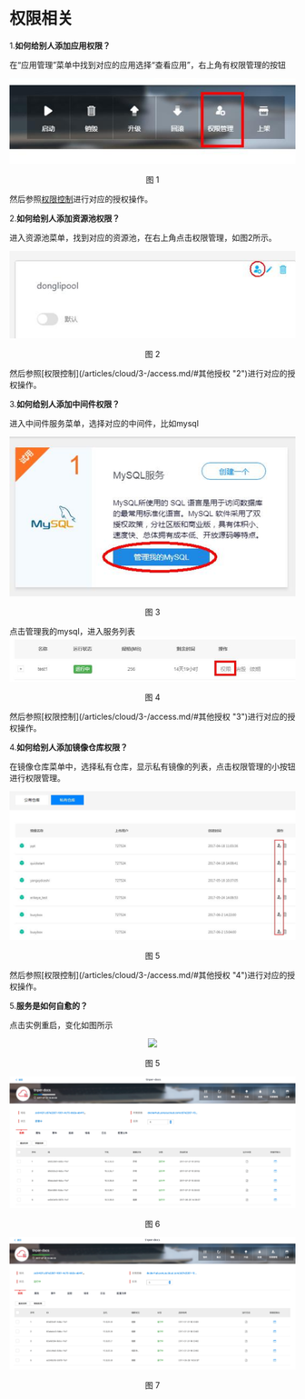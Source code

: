 权限相关
=

<div id="应用权限"></div>

1.**如何给别人添加应用权限？**

在“应用管理”菜单中找到对应的应用选择“查看应用”，右上角有权限管理的按钮
<div align=center>
<img src="/articles/cloud/4-/images/1.jpg"/>
</div>
<p align="center">图 1</p>

然后参照[权限控制](/articles/cloud/3-/access.md/#其他授权 "1")进行对应的授权操作。

<div id="资源池权限"></div> 

2.**如何给别人添加资源池权限？**

进入资源池菜单，找到对应的资源池，在右上角点击权限管理，如图2所示。
<div align=center>
<img src="/articles/cloud/4-/images/2.jpg"/>
</div>
<p align="center">图 2</p>
然后参照[权限控制](/articles/cloud/3-/access.md/#其他授权 "2")进行对应的授权操作。

<div id="中间件权限"></div>

3.**如何给别人添加中间件权限？**

进入中间件服务菜单，选择对应的中间件，比如mysql
<div align=center>
<img src="/articles/cloud/4-/images/3.jpg"/>
</div>
<p align="center">图 3</p>
点击管理我的mysql，进入服务列表
<div align=center>
<img src="/articles/cloud/4-/images/4.jpg"/>
</div>
<p align="center">图 4</p>
然后参照[权限控制](/articles/cloud/3-/access.md/#其他授权 "3")进行对应的授权操作。

<div id="镜像权限"></div>

4.**如何给别人添加镜像仓库权限？**

在镜像仓库菜单中，选择私有仓库，显示私有镜像的列表，点击权限管理的小按钮进行权限管理。
<div align=center>
<img src="/articles/cloud/4-/images/5.jpg"/>
</div>
<p align="center">图 5</p>
然后参照[权限控制](/articles/cloud/3-/access.md/#其他授权 "4")进行对应的授权操作。

<div id="服务自愈"></div>

5.**服务是如何自愈的？**

点击实例重启，变化如图所示

<div align=center>
<img src="/articles/cloud/4-/images/5.png"/>
</div>
<p align="center">图 5</p>

<div align=center>
<img src="/articles/cloud/4-/images/6.png"/>
</div>
<p align="center">图 6</p>

<div align=center>
<img src="/articles/cloud/4-/images/7.png"/>
</div>
<p align="center">图 7</p>